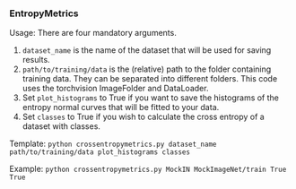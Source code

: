 ### EntropyMetrics
Usage: There are four mandatory arguments.

1. `dataset_name` is the name of the dataset that will be used for saving results.
2. `path/to/training/data` is the (relative) path to the folder containing training data. They can be separated into different folders. This code uses the torchvision ImageFolder and DataLoader.
3. Set `plot_histograms` to True if you want to save the histograms of the entropy normal curves that will be fitted to your data.
4. Set `classes` to True if you wish to calculate the cross entropy of a dataset with classes.

Template:
`python crossentropymetrics.py dataset_name path/to/training/data plot_histograms classes`

Example:
`python crossentropymetrics.py MockIN MockImageNet/train True True`
